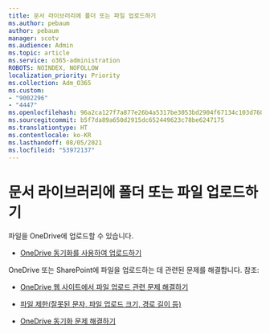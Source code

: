 ```yaml
---
title: 문서 라이브러리에 폴더 또는 파일 업로드하기
ms.author: pebaum
author: pebaum
manager: scotv
ms.audience: Admin
ms.topic: article
ms.service: o365-administration
ROBOTS: NOINDEX, NOFOLLOW
localization_priority: Priority
ms.collection: Adm_O365
ms.custom:
- "9002296"
- "4447"
ms.openlocfilehash: 96a2ca127f7a877e26b4a5317be3053bd2904f67134c103d760823d73f3b5570
ms.sourcegitcommit: b5f7da89a650d2915dc652449623c78be6247175
ms.translationtype: HT
ms.contentlocale: ko-KR
ms.lasthandoff: 08/05/2021
ms.locfileid: "53972137"
---
```

# <a name="upload-a-folder-or-files-to-a-document-library"></a>문서 라이브러리에 폴더 또는 파일 업로드하기

파일을 OneDrive에 업로드할 수 있습니다.

- [OneDrive 동기화를 사용하여 업로드하기](https://support.office.com/article/sync-files-with-onedrive-in-windows-615391c4-2bd3-4aae-a42a-858262e42a49)

OneDrive 또는 SharePoint에 파일을 업로드하는 데 관련된 문제를 해결합니다. 참조:

- [OneDrive 웹 사이트에서 파일 업로드 관련 문제 해결하기](https://support.office.com/article/Fix-problems-uploading-files-on-the-OneDrive-website-9afcc4a0-e344-4bc9-9c9d-59d3e802247e)

- [파일 제한(잘못된 문자, 파일 업로드 크기, 경로 길이 등)](https://support.office.com/article/invalid-file-names-and-file-types-in-onedrive-onedrive-for-business-and-sharepoint-64883a5d-228e-48f5-b3d2-eb39e07630fa)

- [OneDrive 동기화 문제 해결하기](https://support.office.com/article/Fix-OneDrive-sync-problems-83ab0d8a-8400-45b0-8dcf-dc8aa8a6bcf8)
